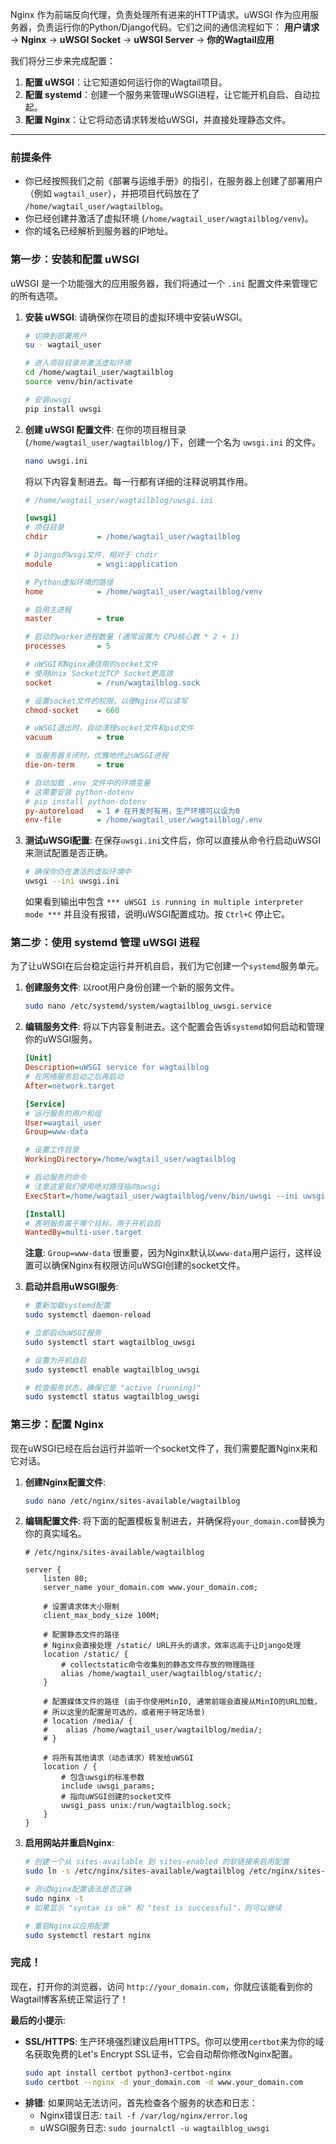 Nginx 作为前端反向代理，负责处理所有进来的HTTP请求。uWSGI 作为应用服务器，负责运行你的Python/Django代码。它们之间的通信流程如下：
**用户请求** -> **Nginx** -> **uWSGI Socket** -> **uWSGI Server** -> **你的Wagtail应用**

我们将分三步来完成配置：
1.  **配置 uWSGI**：让它知道如何运行你的Wagtail项目。
2.  **配置 systemd**：创建一个服务来管理uWSGI进程，让它能开机自启、自动拉起。
3.  **配置 Nginx**：让它将动态请求转发给uWSGI，并直接处理静态文件。

---

### **前提条件**

* 你已经按照我们之前《部署与运维手册》的指引，在服务器上创建了部署用户（例如 `wagtail_user`），并把项目代码放在了 `/home/wagtail_user/wagtailblog`。
* 你已经创建并激活了虚拟环境 (`/home/wagtail_user/wagtailblog/venv`)。
* 你的域名已经解析到服务器的IP地址。

### **第一步：安装和配置 uWSGI**

uWSGI 是一个功能强大的应用服务器，我们将通过一个 `.ini` 配置文件来管理它的所有选项。

1.  **安装 uWSGI**:
    请确保你在项目的虚拟环境中安装uWSGI。
    ```bash
    # 切换到部署用户
    su - wagtail_user
    
    # 进入项目目录并激活虚拟环境
    cd /home/wagtail_user/wagtailblog
    source venv/bin/activate
    
    # 安装uwsgi
    pip install uwsgi
    ```

2.  **创建 uWSGI 配置文件**:
    在你的项目根目录 (`/home/wagtail_user/wagtailblog/`)下，创建一个名为 `uwsgi.ini` 的文件。
    ```bash
    nano uwsgi.ini
    ```
    将以下内容复制进去。每一行都有详细的注释说明其作用。

    ```ini
    # /home/wagtail_user/wagtailblog/uwsgi.ini
    
    [uwsgi]
    # 项目目录
    chdir           = /home/wagtail_user/wagtailblog
    
    # Django的wsgi文件，相对于 chdir
    module          = wsgi:application
    
    # Python虚拟环境的路径
    home            = /home/wagtail_user/wagtailblog/venv
    
    # 启用主进程
    master          = true
    
    # 启动的worker进程数量 (通常设置为 CPU核心数 * 2 + 1)
    processes       = 5
    
    # uWSGI和Nginx通信用的socket文件
    # 使用Unix Socket比TCP Socket更高效
    socket          = /run/wagtailblog.sock
    
    # 设置socket文件的权限，以便Nginx可以读写
    chmod-socket    = 660
    
    # uWSGI退出时，自动清理socket文件和pid文件
    vacuum          = true
    
    # 当服务器关闭时，优雅地终止uWSGI进程
    die-on-term     = true
    
    # 自动加载 .env 文件中的环境变量
    # 这需要安装 python-dotenv
    # pip install python-dotenv
    py-autoreload   = 1 # 在开发时有用，生产环境可以设为0
    env-file        = /home/wagtail_user/wagtailblog/.env
    ```

3.  **测试uWSGI配置**:
    在保存`uwsgi.ini`文件后，你可以直接从命令行启动uWSGI来测试配置是否正确。
    ```bash
    # 确保你仍在激活的虚拟环境中
    uwsgi --ini uwsgi.ini
    ```
    如果看到输出中包含 `*** uWSGI is running in multiple interpreter mode ***` 并且没有报错，说明uWSGI配置成功。按 `Ctrl+C` 停止它。

### **第二步：使用 systemd 管理 uWSGI 进程**

为了让uWSGI在后台稳定运行并开机自启，我们为它创建一个`systemd`服务单元。

1.  **创建服务文件**:
    以root用户身份创建一个新的服务文件。
    ```bash
    sudo nano /etc/systemd/system/wagtailblog_uwsgi.service
    ```
2.  **编辑服务文件**:
    将以下内容复制进去。这个配置会告诉`systemd`如何启动和管理你的uWSGI服务。
    ```ini
    [Unit]
    Description=uWSGI service for wagtailblog
    # 在网络服务启动之后再启动
    After=network.target
    
    [Service]
    # 运行服务的用户和组
    User=wagtail_user
    Group=www-data
    
    # 设置工作目录
    WorkingDirectory=/home/wagtail_user/wagtailblog
    
    # 启动服务的命令
    # 注意这里我们使用绝对路径指向uwsgi
    ExecStart=/home/wagtail_user/wagtailblog/venv/bin/uwsgi --ini uwsgi.ini
    
    [Install]
    # 表明服务属于哪个目标，用于开机自启
    WantedBy=multi-user.target
    ```
    **注意**: `Group=www-data` 很重要，因为Nginx默认以`www-data`用户运行，这样设置可以确保Nginx有权限访问uWSGI创建的socket文件。

3.  **启动并启用uWSGI服务**:
    ```bash
    # 重新加载systemd配置
    sudo systemctl daemon-reload
    
    # 立即启动uWSGI服务
    sudo systemctl start wagtailblog_uwsgi
    
    # 设置为开机自启
    sudo systemctl enable wagtailblog_uwsgi
    
    # 检查服务状态，确保它是 "active (running)"
    sudo systemctl status wagtailblog_uwsgi
    ```

### **第三步：配置 Nginx**

现在uWSGI已经在后台运行并监听一个socket文件了，我们需要配置Nginx来和它对话。

1.  **创建Nginx配置文件**:
    ```bash
    sudo nano /etc/nginx/sites-available/wagtailblog
    ```
2.  **编辑配置文件**:
    将下面的配置模板复制进去，并确保将`your_domain.com`替换为你的真实域名。
    ```nginx
    # /etc/nginx/sites-available/wagtailblog
    
    server {
        listen 80;
        server_name your_domain.com www.your_domain.com;
    
        # 设置请求体大小限制
        client_max_body_size 100M;
    
        # 配置静态文件的路径
        # Nginx会直接处理 /static/ URL开头的请求，效率远高于让Django处理
        location /static/ {
            # collectstatic命令收集到的静态文件存放的物理路径
            alias /home/wagtail_user/wagtailblog/static/;
        }
    
        # 配置媒体文件的路径 (由于你使用MinIO, 通常前端会直接从MinIO的URL加载，
        # 所以这里的配置是可选的，或者用于特定场景)
        # location /media/ {
        #    alias /home/wagtail_user/wagtailblog/media/;
        # }
    
        # 将所有其他请求（动态请求）转发给uWSGI
        location / {
            # 包含uwsgi的标准参数
            include uwsgi_params;
            # 指向uWSGI创建的socket文件
            uwsgi_pass unix:/run/wagtailblog.sock;
        }
    }
    ```
3.  **启用网站并重启Nginx**:
    ```bash
    # 创建一个从 sites-available 到 sites-enabled 的软链接来启用配置
    sudo ln -s /etc/nginx/sites-available/wagtailblog /etc/nginx/sites-enabled/
    
    # 测试Nginx配置语法是否正确
    sudo nginx -t
    # 如果显示 "syntax is ok" 和 "test is successful"，则可以继续
    
    # 重启Nginx以应用配置
    sudo systemctl restart nginx
    ```

### **完成！**

现在，打开你的浏览器，访问 `http://your_domain.com`，你就应该能看到你的Wagtail博客系统正常运行了！

**最后的小提示**:
* **SSL/HTTPS**: 生产环境强烈建议启用HTTPS。你可以使用`certbot`来为你的域名获取免费的Let's Encrypt SSL证书，它会自动帮你修改Nginx配置。
  ```bash
  sudo apt install certbot python3-certbot-nginx
  sudo certbot --nginx -d your_domain.com -d www.your_domain.com
  ```
* **排错**: 如果网站无法访问，首先检查各个服务的状态和日志：
  * Nginx错误日志: `tail -f /var/log/nginx/error.log`
  * uWSGI服务日志: `sudo journalctl -u wagtailblog_uwsgi`